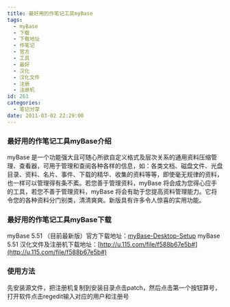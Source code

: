 ```yaml
---
title: 最好用的作笔记工具myBase
tags:
  - myBase
  - 下载
  - 下载地址
  - 作笔记
  - 官方
  - 工具
  - 最好
  - 汉化
  - 汉化文件
  - 注册
  - 注册机
id: 261
categories:
  - 笔记分享
date: 2011-03-02 22:29:00
---
```


### 最好用的作笔记工具myBase介绍

myBase 是一个功能强大且可随心所欲自定义格式及层次关系的通用资料压缩管理、查看器，可用于管理和查阅各种各样的信息，如：各类文档、磁盘文件、光盘目录、资料、名片、事件、下载的精华、收集的资料等等，即使毫无规律的资料，也一样可以管理得有条不紊。若您善于管理资料，myBase 将会成为您得心应手的工具，若您不善于管理资料，myBase 将会有助于您提高资料管理能力。它将令您的各种资料分门别类，清清爽爽。新版具有许多令人惊喜的实用功能。

### 最好用的作笔记工具myBase下载

myBase 5.51 （目前最新版）官方下载地址：[myBase-Desktop-Setup](http://www.wjjsoft.com/cgi-bin/dl.cgi?fid=myBase-Desktop-Setup-Unicode "http://www.wjjsoft.com/cgi-bin/dl.cgi?fid=myBase-Desktop-Setup-Unicode")
 myBase 5.51 汉化文件及注册机下载地址：[http://u.115.com/file/f588b67e5b#](http://u.115.com/file/f588b67e5b#)

### 使用方法

先安装源文件，把注册机复制到安装目录点击patch，然后点击第一个按钮算号，打开软件点击regedit输入对应的用户和注册号